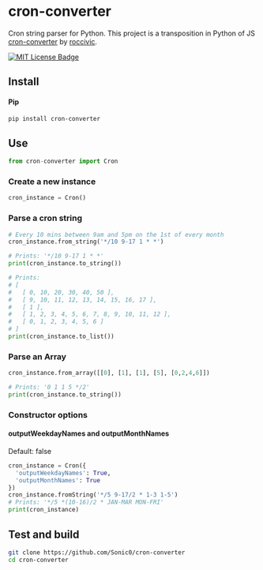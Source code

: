 # cron-converter

Cron string parser for Python. This project is a transposition in Python of JS [cron-converter](https://github.com/roccivic/cron-converter) by [roccivic](https://github.com/roccivic). 

[![MIT License Badge](https://img.shields.io/badge/license-MIT-blue.svg)](https://github.com/Sonic0/cron-converter/blob/master/LICENCE)

## Install

#### Pip
```bash
pip install cron-converter
```

## Use
```python
from cron-converter import Cron
```

### Create a new instance
```python
cron_instance = Cron()
```

### Parse a cron string
```python
# Every 10 mins between 9am and 5pm on the 1st of every month
cron_instance.from_string('*/10 9-17 1 * *')

# Prints: '*/10 9-17 1 * *'
print(cron_instance.to_string())

# Prints:
# [
#   [ 0, 10, 20, 30, 40, 50 ],
#   [ 9, 10, 11, 12, 13, 14, 15, 16, 17 ],
#   [ 1 ],
#   [ 1, 2, 3, 4, 5, 6, 7, 8, 9, 10, 11, 12 ],
#   [ 0, 1, 2, 3, 4, 5, 6 ]
# ]
print(cron_instance.to_list())
```

### Parse an Array
```python
cron_instance.from_array([[0], [1], [1], [5], [0,2,4,6]])

# Prints: '0 1 1 5 */2'
print(cron_instance.to_string())
```


### Constructor options

#### outputWeekdayNames and outputMonthNames
Default: false
```python
cron_instance = Cron({
  'outputWeekdayNames': True,
  'outputMonthNames': True
})
cron_instance.fromString('*/5 9-17/2 * 1-3 1-5')
# Prints: '*/5 *(10-16)/2 * JAN-MAR MON-FRI'
print(cron_instance)
```

## Test and build

```bash
git clone https://github.com/Sonic0/cron-converter
cd cron-converter

```
